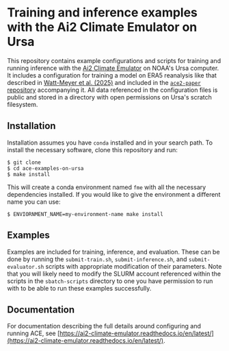 # Training and inference examples with the Ai2 Climate Emulator on Ursa

This repository contains example configurations and scripts for training and running
inference with the [Ai2 Climate Emulator](https://github.com/ai2cm/ace) on NOAA's
Ursa computer. It includes a configuration for training a model on ERA5
reanalysis like that described in
[Watt-Meyer et al. (2025)](https://www.nature.com/articles/s41612-025-01090-0)
and included in the [`ace2-paper` repository](https://github.com/ai2cm/ace2-paper)
accompanying it. All data referenced in the configuration files is public and stored
in a directory with open permissions on Ursa's scratch filesystem.

## Installation

Installation assumes you have `conda` installed and in your search path. To install
the necessary software, clone this repository and run:
```
$ git clone
$ cd ace-examples-on-ursa
$ make install
```
This will create a conda environment named `fme` with all the necessary
dependencies installed. If you would like to give the environment a different
name you can use:
```
$ ENVIORNMENT_NAME=my-environment-name make install
```

## Examples

Examples are included for training, inference, and evaluation. These can be
done by running the `submit-train.sh`, `submit-inference.sh`, and
`submit-evaluator.sh` scripts with appropriate modification of their
parameters. Note that you will likely need to modify the SLURM account
referenced within the scripts in the `sbatch-scripts` directory to one
you have permission to run with to be able to run these examples successfully.

## Documentation

For documentation describing the full details around configuring and running
ACE, see [https://ai2-climate-emulator.readthedocs.io/en/latest/](https://ai2-climate-emulator.readthedocs.io/en/latest/).
